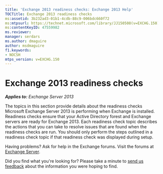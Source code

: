```yaml
---
title: 'Exchange 2013 readiness checks: Exchange 2013 Help'
TOCTitle: Exchange 2013 readiness checks
ms:assetid: 3b232ad3-01b1-4cdb-88c9-006bdc660f72
ms:mtpsurl: https://technet.microsoft.com/library/JJ150508(v=EXCHG.150)
ms:contentKeyID: 47559982
ms.reviewer: 
manager: serdars
ms.author: dmaguire
author: msdmaguire
f1.keywords:
- NOCSH
mtps_version: v=EXCHG.150
---
```


# Exchange 2013 readiness checks

_**Applies to:** Exchange Server 2013_

The topics in this section provide details about the readiness checks Microsoft Exchange Server 2013 is performing when Exchange is installed. Readiness checks ensure that your Active Directory forest and Exchange servers are ready for Exchange 2013. Each readiness check topic describes the actions that you can take to resolve issues that are found when the readiness checks are run. You should only perform the steps outlined in a readiness check topic if that readiness check was displayed during setup.

Having problems? Ask for help in the Exchange forums. Visit the forums at [Exchange Server](https://social.technet.microsoft.com/forums/office/home?category=exchangeserver).

Did you find what you're looking for? Please take a minute to [send us feedback](mailto:exsetuphelpfeedback@microsoft.com?subject=exchange%202013%20setup%20help%20feedback) about the information you were hoping to find.
